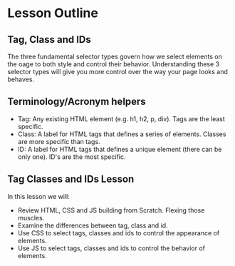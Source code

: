 # Lesson Outline

## Tag, Class and IDs
The three fundamental selector types govern how we select elements on the oage to both style and control their behavior. Understanding these 3 selector types will give you more control over the way your page looks and behaves.

## Terminology/Acronym helpers
* Tag: Any existing HTML element (e.g. h1, h2, p, div). Tags are the least specific.
* Class: A label for HTML tags that defines a series of elements. Classes are more specific than tags.
* ID: A label for HTML tags that defines a unique element (there can be only one). ID's are the most specific.

## Tag Classes and IDs Lesson
In this lesson we will:

* Review HTML, CSS and JS building from Scratch. Flexing those muscles.
* Examine the differences between tag, class and id.
* Use CSS to select tags, classes and ids to control the appearance of elements.
* Use JS to select tags, classes and ids to control the behavior of elements.